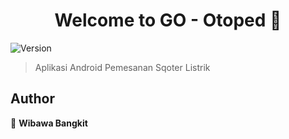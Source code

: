 <h1 align="center">Welcome to GO - Otoped 👋</h1>
<p>
  <img alt="Version" src="https://img.shields.io/badge/version-1.0-blue.svg?cacheSeconds=2592000" />
</p>

> Aplikasi Android Pemesanan Sqoter Listrik

## Author

👤 **Wibawa Bangkit**
